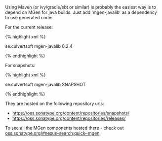 ---
---

Using Maven (or ivy/gradle/sbt or similar) is probably the easiest way is to depend on MGen for java builds. Just add 'mgen-javalib' as a dependency to use generated code:


For the current release:

{% highlight xml %}

<dependency>
  <groupId>se.culvertsoft</groupId>
  <artifactId>mgen-javalib</artifactId>
  <version>0.2.4</version>
</dependency>

{% endhighlight %}


For snapshots:

{% highlight xml %}

<dependency>
  <groupId>se.culvertsoft</groupId>
  <artifactId>mgen-javalib</artifactId>
  <version>SNAPSHOT</version>
</dependency>

{% endhighlight %}

They are hosted on the following repository urls:
 
 * https://oss.sonatype.org/content/repositories/snapshots/
 * https://oss.sonatype.org/content/repositories/releases/

To see all the MGen components hosted there - check out [oss.sonatype.org/#nexus-search;quick~mgen](https://oss.sonatype.org/#nexus-search;quick~mgen)

